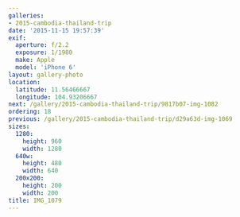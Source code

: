 ```yaml
---
galleries:
- 2015-cambodia-thailand-trip
date: '2015-11-15 19:57:39'
exif:
  aperture: f/2.2
  exposure: 1/1980
  make: Apple
  model: 'iPhone 6'
layout: gallery-photo
location:
  latitude: 11.56466667
  longitude: 104.93206667
next: /gallery/2015-cambodia-thailand-trip/9817b07-img-1082
ordering: 18
previous: /gallery/2015-cambodia-thailand-trip/d29a63d-img-1069
sizes:
  1280:
    height: 960
    width: 1280
  640w:
    height: 480
    width: 640
  200x200:
    height: 200
    width: 200
title: IMG_1079
---
```

